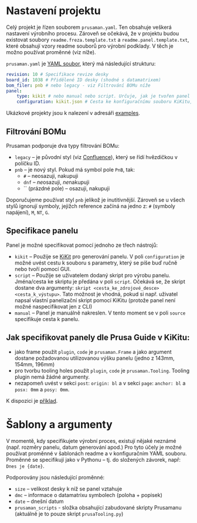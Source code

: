 # Nastavení projektu

Celý projekt je řízen souborem `prusaman.yaml`. Ten obsahuje veškerá nastavení
výrobního procesu. Zároveň se očekává, že v projektu budou existovat soubory
`readme.freza.template.txt` a `readme.panel.template.txt`, které obsahují vzory
readme souborů pro výrobní podklady. V těch je možno používat proměnné (viz
níže).

`prusaman.yaml` je [YAML soubor](https://www.cloudbees.com/blog/yaml-tutorial-everything-you-need-get-started), který má následující strukturu:

```.yaml
revision: 10 # Specifikace revize desky
board_id: 1038 # Přidělené ID desky (shodné s datamatrixem)
bom_filer: pnb # nebo legacy - viz Filtrování BOMu níže
panel:
    type: kikit # nebo manual nebo script. Určuje, jak je tvořen panel
    configuration: kikit.json # Cesta ke konfiguračnímu souboru KiKitu, který je možné vytvořit i z GUI
```

Ukázkové projekty jsou k nalezení v adresáři [examples](examples).

## Filtrování BOMu

Prusaman podporuje dva typy filtrování BOMu:
- `legacy` – je původní styl (viz
  [Confluence](https://cfl.prusa3d.com/pages/viewpage.action?pageId=41468219)),
  který se řídí hvězdičkou v políčku ID.
- `pnb` – je nový styl. Pokud má symbol pole `PnB`, tak:
    - `#` – neosazuji, nakupuji
    - `dnf` – *ne*osazuji, *ne*nakupuji
    - `` (prázdné pole) – osazuji, nakupuji

Doporučujeme používat styl `pnb` jelikož je inutitivnější. Zároveň se u všech
stylů ignorují symboly, jejižch reference začíná na jedno z: `#` (symboly
napájení), `M`, `NT`, `G`.

## Specifikace panelu

Panel je možné specifikovat pomocí jednoho ze třech nástrojů:
- `kikit` – Použije se [KiKit](https://github.com/yaqwsx/KiKit) pro generování
  panelu. V poli `configuration` je možné uvést cestu k souboru s parametry,
  který se píše buď ručně nebo tvoří pomocí GUI.
- `script` – Použije se uživatelem dodaný skript pro výrobu panelu. Jména/cesta
  ke skriptu je předána v poli `script`. Očekává se, že skript dostane dva
  argumenty: `skript <cesta_ke_zdrojové_desce> <cesta_k_výstupu>`. Tato možnost
  je vhodná, pokud si např. uživatel napsal vlastní panelizační skript pomocí
  KiKitu (protože panel není možné naspecifikovat jen z CLI)
- `manual` – Panel je manuálně nakreslen. V tento moment se v poli `source`
  specifikuje cesta k panelu.

## Jak specifikovat panely dle Prusa Guide v KiKitu:

- jako frame použít `plugin`, `code` je `prusaman.Frame` a jako argument dostane
  požadovanou utilizovanou výšku panelu (jedno z 143mm, 154mm, 196mm)
- pro tvorbu tooling holes použít `plugin`, `code` je `prusaman.Tooling`.
  Tooling plugin nemá žádné argumenty.
- nezapomeň uvést v sekci `post`: `origin: bl` a v sekci `page`: `anchor: bl` a
  `posx: 0mm` a `posy: 0mm`.

K dispozici je [příklad](examples/simple_pnb/kikit.json).

# Šablony a argumenty

V momentě, kdy specifikujete výrobní proces, existují nějaké neznámé (např.
rozměry panelu, datum generování apod.) Pro tyto účely je možné používat
proměnné v šablonách readme a v konfiguračním YAML souboru. Proměnné se
specifikují jako v Pythonu – tj. do složených závorek, např: `Dnes je {date}`.

Podporovány jsou následující proměnné:
- `size` – velikost desky k níž se panel vztahuje
- `dmc` – informace o datamatrixu symbolech (poloha + popisek)
- `date` – dnešní datum
- `prusaman_scripts` - složka obsahující zabudované skripty Prusamanu (aktuálně
  je to pouze skript `prusaTooling.py`)
